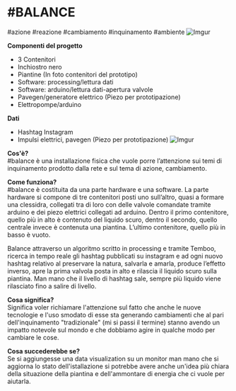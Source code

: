 # #BALANCE
#azione #reazione #cambiamento #inquinamento #ambiente
![Imgur](https://i.imgur.com/JLznfj3.jpg)

**Componenti del progetto**<br>

* 3 Contenitori
* Inchiostro nero
* Piantine
(In foto contenitori del prototipo)
* Software: processing/lettura dati 
* Software: arduino/lettura dati-apertura valvole
* Pavegen/generatore elettrico (Piezo per prototipazione)
* Elettropompe/arduino

**Dati**<br>
* Hashtag Instagram<br>
* Impulsi elettrici, pavegen (Piezo per prototipazione)
![Imgur](https://i.imgur.com/OHHux4t.jpg)

**Cos'è?**<br>
#balance è una installazione fisica che vuole porre l’attenzione sui temi di inquinamento prodotto dalla rete e sul tema di azione, cambiamento.

**Come funziona?**<br>
#balance è costituita da una parte hardware e una software.
La parte hardware si compone di tre contenitori posti uno sull’altro, quasi a formare una clessidra, collegati tra di loro con delle valvole comandate tramite arduino e dei piezo elettrici collegati ad arduino.
Dentro il primo contenitore, quello più in alto è contenuto del liquido scuro, dentro il secondo, quello centrale invece è contenuta una piantina.
L’ultimo contenitore, quello più in basso è vuoto.

Balance attraverso un algoritmo scritto in processing e  tramite Temboo, ricerca in tempo reale gli hashtag pubblicati su instagram e ad ogni nuovo hashtag relativo al preservare la natura, salvarla e amarla, produce l’effetto inverso, apre la prima valvola posta in alto e rilascia il liquido scuro sulla piantina. 
Man mano che il livello di hashtag sale, sempre più liquido viene rilasciato fino a salire di livello.



**Cosa significa?**<br>
Significa voler richiamare l'attenzione sul fatto che anche le nuove tecnologie e l'uso smodato di esse sta generando cambiamenti che al pari dell'inquinamento "tradizionale" (mi si passi il termine) stanno avendo un impatto notevole sul mondo e che dobbiamo agire in qualche modo per cambiare le cose.

**Cosa succederebbe se?**<br>
Se si aggiungesse una data visualization su un monitor man mano che si aggiorna lo stato dell'istallazione si potrebbe avere anche un'idea più chiara della situazione della piantina e dell'ammontare di energia che ci vuole per aiutarla.



